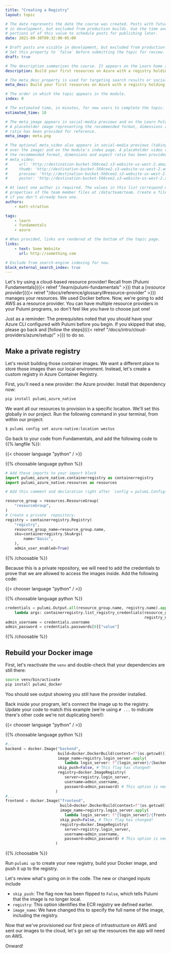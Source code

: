 ```yaml
---
title: "Creating a Registry"
layout: topic

# The date represents the date the course was created. Posts with future dates are visible
# in development, but excluded from production builds. Use the time and timezone-offset
# portions of of this value to schedule posts for publishing later.
date: 2021-09-30T09:32:00-05:00

# Draft posts are visible in development, but excluded from production builds.
# Set this property to `false` before submitting the topic for review.
draft: true

# The description summarizes the course. It appears on the Learn home and module index pages.
description: Build your first resources on Azure with a registry holding some Docker images.

# The meta_desc property is used for targeting search results or social-media previews.
meta_desc: Build your first resources on Azure with a registry holding some Docker images.

# The order in which the topic appears in the module.
index: 0

# The estimated time, in minutes, for new users to complete the topic.
estimated_time: 10

# The meta_image appears in social-media previews and on the Learn Pulumi home page.
# A placeholder image representing the recommended format, dimensions and aspect
# ratio has been provided for reference.
meta_image: meta.png

# The optional meta_video also appears in social-media previews (taking precedence
# over the image) and on the module's index page. A placeholder video representing
# the recommended format, dimensions and aspect ratio has been provided for reference.
# meta_video:
#     url: 'http://destination-bucket-568cee2.s3-website-us-west-2.amazonaws.com/video/2020-09-03-16-46-41.mp4'
#     thumb: 'http://destination-bucket-568cee2.s3-website-us-west-2.amazonaws.com/thumbs/2020-09-03-16-46-41.jpg'
#     preview: 'http://destination-bucket-568cee2.s3-website-us-west-2.amazonaws.com/previews/2020-09-03-16-46-41.jpg'
#     poster: 'http://destination-bucket-568cee2.s3-website-us-west-2.amazonaws.com/posters/2020-09-03-16-46-41.jpg'

# At least one author is required. The values in this list correspond with the `id`
# properties of the team member files at /data/team/team. Create a file for yourself
# if you don't already have one.
authors:
    - matt-stratton

tags:
    - learn
    - fundamentals
    - azure

# When provided, links are rendered at the bottom of the topic page.
links:
    - text: Some Website
      url: http://something.com

# Exclude from search-engine indexing for now.
block_external_search_index: true
---
```


Let's try using a cloud-based resource provider! Recall from
[Pulumi Fundamentals]({{< relref "/learn/pulumi-fundamentals" >}}) that a
[_resource
provider_]({{< relref "/docs/reference/glossary/#resource-provider" >}})
manages your resources. We used Docker before. Now, we're going to add AWS as a
resource provider. You can have multiple resource providers in your Pulumi
programs, so don't feel like you have to choose just one!

Just as a reminder: The prerequisites noted that you should have your Azure CLI
configured with Pulumi before you begin. If you skipped that step, please go
back and [follow the
steps]({{< relref "/docs/intro/cloud-providers/azure/setup/" >}}) to do so.

## Make a private registry

Let's revisit building those container images. We want a different place to
store those images than our local environment. Instead, let's create a custom 
registry in Azure Container Registry.

First, you'll need a new provider: the Azure provider. Install that dependency
now:

```bash
pip install pulumi_azure_native
```
We want all our resources to provision in a specific location. We'll set this globally in our project. Run the following command in your terminal, from within our project:

```bash
$ pulumi config set azure-native:location westus
```

Go back to your code from Fundamentals, and add the following code to
{{% langfile %}}:

{{< chooser language "python" / >}}

{{% choosable language python %}}

```python
# Add these imports to your import block
import pulumi_azure_native.containerregistry as containerregistry
import pulumi_azure_native.resources as resources

# Add this comment and declaration right after `config = pulumi.Config()`

resource_group = resources.ResourceGroup(
    "resourceGroup",
)
# Create a private  repository.
registry = containerregistry.Registry(
    "registry",
    resource_group_name=resource_group.name,
    sku=containerregistry.SkuArgs(
        name="Basic",
    ),
    admin_user_enabled=True)

```

{{% /choosable %}}

Because this is a private repository, we will need to add the credentials to prove that we are allowed to access
the images inside. Add the following code:

{{< chooser language "python" / >}}

{{% choosable language python %}}

```python
credentials = pulumi.Output.all(resource_group.name, registry.name).apply(
    lambda args: containerregistry.list_registry_credentials(resource_group_name=args[0],
                                                             registry_name=args[1]))
admin_username = credentials.username
admin_password = credentials.passwords[0]["value"]
```


{{% /choosable %}}

## Rebuild your Docker image

First, let's reactivate the `venv` and double-check that your dependencies are
still there:

```bash
source venv/bin/activate
pip install pulumi_docker
```

You should see output showing you still have the provider installed.

Back inside your program, let's connect the image up to the registry. Update
your code to match this example (we're using `# ...` to indicate there's other
code we're not duplicating here!):

{{< chooser language "python" / >}}

{{% choosable language python %}}

```python
#... 
backend = docker.Image("backend",
                       build=docker.DockerBuild(context=f"{os.getcwd()}/app/backend"),
                       image_name=registry.login_server.apply(
                          lambda login_server: f"{login_server}/{backend_image_name}:{stack}"), # This flag has changed!
                       skip_push=False, # This flag has changed!
                       registry=docker.ImageRegistry(
                          server=registry.login_server,
                          username=admin_username,
                          password=admin_password) # This option is new!
                      )  
#...
frontend = docker.Image("frontend",
                        build=docker.DockerBuild(context=f"{os.getcwd()}/app/frontend"),
                        image_name=registry.login_server.apply(
                          lambda login_server: f"{login_server}/{frontend_image_name}:{stack}"), # This flag has changed!
                        skip_push=False, # This flag has changed!
                        registry=docker.ImageRegistry(
                          server=registry.login_server,
                          username=admin_username,
                          password=admin_password) # This option is new!
                      )


```

{{% /choosable %}}

Run `pulumi up` to create your new registry, build your Docker image,
and push it up to the registry. 

Let's review what's going on in the code. The new or changed inputs include

- `skip_push`: The flag now has been flipped to `False`, which tells Pulumi that the image is no longer local.
- `registry`: This option identifies the ECR registry we defined earlier.
- `image_name`: We have changed this to specify the full name of the image, including the registry.

Now that we've provisioned our first piece of infrastructure on AWS and sent our
images to the cloud, let's go set up the resources the app will need on AWS.

Onward!
